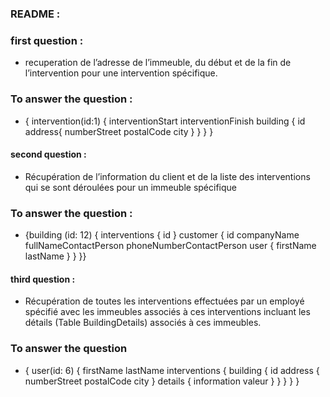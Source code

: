 ### README :

### first question :

- recuperation de l’adresse de l’immeuble, du début et de la fin de l’intervention pour une intervention spécifique.

### To answer the question :

- { intervention(id:1) { interventionStart interventionFinish building { id address{ numberStreet postalCode city } } } }

#### second question :
- Récupération de l’information du client et de la liste des interventions qui se sont déroulées pour un immeuble spécifique

### To answer the question : 

- {building (id: 12) { interventions { id } customer { id companyName fullNameContactPerson phoneNumberContactPerson user { firstName lastName } } }}

#### third question :
- Récupération de toutes les interventions effectuées par un employé spécifié avec les immeubles associés à ces interventions incluant les détails (Table BuildingDetails) associés à ces immeubles.

### To answer the question

- { user(id: 6) { firstName lastName interventions { building { id address { numberStreet postalCode city } details { information valeur } } } } }

